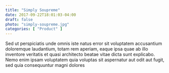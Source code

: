 ```yaml
---
title: "Simply Soupreme"
date: 2017-09-22T18:01:03-04:00
draft: false
photo: "simply-soupreme.jpg"
categories: [ "Product" ]
---
```


Sed ut perspiciatis unde omnis iste natus error sit voluptatem accusantium doloremque laudantium, totam rem aperiam, eaque ipsa quae ab illo inventore veritatis et quasi architecto beatae vitae dicta sunt explicabo. Nemo enim ipsam voluptatem quia voluptas sit aspernatur aut odit aut fugit, sed quia consequuntur magni dolores 